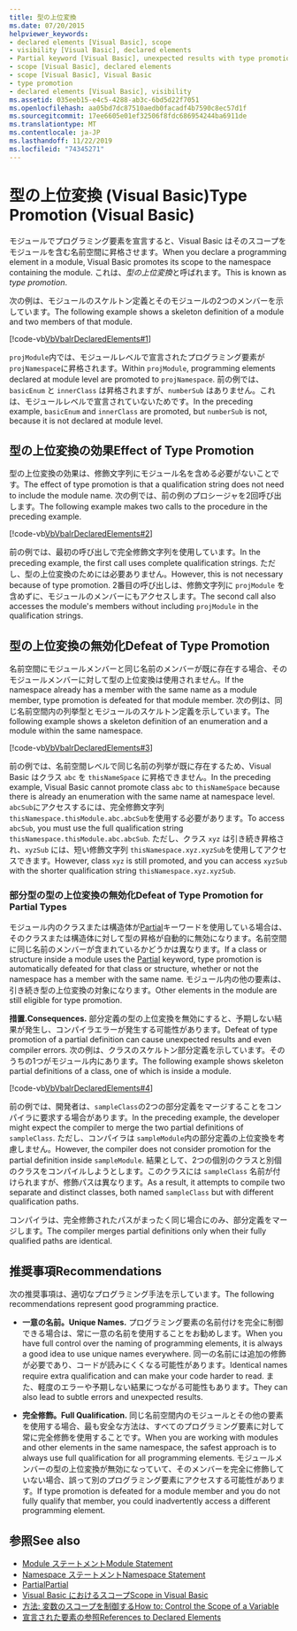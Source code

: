 ```yaml
---
title: 型の上位変換
ms.date: 07/20/2015
helpviewer_keywords:
- declared elements [Visual Basic], scope
- visibility [Visual Basic], declared elements
- Partial keyword [Visual Basic], unexpected results with type promotion
- scope [Visual Basic], declared elements
- scope [Visual Basic], Visual Basic
- type promotion
- declared elements [Visual Basic], visibility
ms.assetid: 035eeb15-e4c5-4288-ab3c-6bd5d22f7051
ms.openlocfilehash: aa05bd7dc87510aedb0facadf4b7590c8ec57d1f
ms.sourcegitcommit: 17ee6605e01ef32506f8fdc686954244ba6911de
ms.translationtype: MT
ms.contentlocale: ja-JP
ms.lasthandoff: 11/22/2019
ms.locfileid: "74345271"
---
```

# <a name="type-promotion-visual-basic"></a><span data-ttu-id="a162b-102">型の上位変換 (Visual Basic)</span><span class="sxs-lookup"><span data-stu-id="a162b-102">Type Promotion (Visual Basic)</span></span>
<span data-ttu-id="a162b-103">モジュールでプログラミング要素を宣言すると、Visual Basic はそのスコープをモジュールを含む名前空間に昇格させます。</span><span class="sxs-lookup"><span data-stu-id="a162b-103">When you declare a programming element in a module, Visual Basic promotes its scope to the namespace containing the module.</span></span> <span data-ttu-id="a162b-104">これは、*型の上位変換*と呼ばれます。</span><span class="sxs-lookup"><span data-stu-id="a162b-104">This is known as *type promotion*.</span></span>  
  
 <span data-ttu-id="a162b-105">次の例は、モジュールのスケルトン定義とそのモジュールの2つのメンバーを示しています。</span><span class="sxs-lookup"><span data-stu-id="a162b-105">The following example shows a skeleton definition of a module and two members of that module.</span></span>  
  
 [!code-vb[VbVbalrDeclaredElements#1](~/samples/snippets/visualbasic/VS_Snippets_VBCSharp/VbVbalrDeclaredElements/VB/Class1.vb#1)]  
  
 <span data-ttu-id="a162b-106">`projModule`内では、モジュールレベルで宣言されたプログラミング要素が `projNamespace`に昇格されます。</span><span class="sxs-lookup"><span data-stu-id="a162b-106">Within `projModule`, programming elements declared at module level are promoted to `projNamespace`.</span></span> <span data-ttu-id="a162b-107">前の例では、`basicEnum` と `innerClass` は昇格されますが、`numberSub` はありません。これは、モジュールレベルで宣言されていないためです。</span><span class="sxs-lookup"><span data-stu-id="a162b-107">In the preceding example, `basicEnum` and `innerClass` are promoted, but `numberSub` is not, because it is not declared at module level.</span></span>  
  
## <a name="effect-of-type-promotion"></a><span data-ttu-id="a162b-108">型の上位変換の効果</span><span class="sxs-lookup"><span data-stu-id="a162b-108">Effect of Type Promotion</span></span>  
 <span data-ttu-id="a162b-109">型の上位変換の効果は、修飾文字列にモジュール名を含める必要がないことです。</span><span class="sxs-lookup"><span data-stu-id="a162b-109">The effect of type promotion is that a qualification string does not need to include the module name.</span></span> <span data-ttu-id="a162b-110">次の例では、前の例のプロシージャを2回呼び出します。</span><span class="sxs-lookup"><span data-stu-id="a162b-110">The following example makes two calls to the procedure in the preceding example.</span></span>  
  
 [!code-vb[VbVbalrDeclaredElements#2](~/samples/snippets/visualbasic/VS_Snippets_VBCSharp/VbVbalrDeclaredElements/VB/Class1.vb#2)]  
  
 <span data-ttu-id="a162b-111">前の例では、最初の呼び出しで完全修飾文字列を使用しています。</span><span class="sxs-lookup"><span data-stu-id="a162b-111">In the preceding example, the first call uses complete qualification strings.</span></span> <span data-ttu-id="a162b-112">ただし、型の上位変換のためには必要ありません。</span><span class="sxs-lookup"><span data-stu-id="a162b-112">However, this is not necessary because of type promotion.</span></span> <span data-ttu-id="a162b-113">2番目の呼び出しは、修飾文字列に `projModule` を含めずに、モジュールのメンバーにもアクセスします。</span><span class="sxs-lookup"><span data-stu-id="a162b-113">The second call also accesses the module's members without including `projModule` in the qualification strings.</span></span>  
  
## <a name="defeat-of-type-promotion"></a><span data-ttu-id="a162b-114">型の上位変換の無効化</span><span class="sxs-lookup"><span data-stu-id="a162b-114">Defeat of Type Promotion</span></span>  
 <span data-ttu-id="a162b-115">名前空間にモジュールメンバーと同じ名前のメンバーが既に存在する場合、そのモジュールメンバーに対して型の上位変換は使用されません。</span><span class="sxs-lookup"><span data-stu-id="a162b-115">If the namespace already has a member with the same name as a module member, type promotion is defeated for that module member.</span></span> <span data-ttu-id="a162b-116">次の例は、同じ名前空間内の列挙型とモジュールのスケルトン定義を示しています。</span><span class="sxs-lookup"><span data-stu-id="a162b-116">The following example shows a skeleton definition of an enumeration and a module within the same namespace.</span></span>  
  
 [!code-vb[VbVbalrDeclaredElements#3](~/samples/snippets/visualbasic/VS_Snippets_VBCSharp/VbVbalrDeclaredElements/VB/Class1.vb#3)]  
  
 <span data-ttu-id="a162b-117">前の例では、名前空間レベルで同じ名前の列挙が既に存在するため、Visual Basic はクラス `abc` を `thisNameSpace` に昇格できません。</span><span class="sxs-lookup"><span data-stu-id="a162b-117">In the preceding example, Visual Basic cannot promote class `abc` to `thisNameSpace` because there is already an enumeration with the same name at namespace level.</span></span> <span data-ttu-id="a162b-118">`abcSub`にアクセスするには、完全修飾文字列 `thisNamespace.thisModule.abc.abcSub`を使用する必要があります。</span><span class="sxs-lookup"><span data-stu-id="a162b-118">To access `abcSub`, you must use the full qualification string `thisNamespace.thisModule.abc.abcSub`.</span></span> <span data-ttu-id="a162b-119">ただし、クラス `xyz` は引き続き昇格され、`xyzSub` には、短い修飾文字列 `thisNamespace.xyz.xyzSub`を使用してアクセスできます。</span><span class="sxs-lookup"><span data-stu-id="a162b-119">However, class `xyz` is still promoted, and you can access `xyzSub` with the shorter qualification string `thisNamespace.xyz.xyzSub`.</span></span>  
  
### <a name="defeat-of-type-promotion-for-partial-types"></a><span data-ttu-id="a162b-120">部分型の型の上位変換の無効化</span><span class="sxs-lookup"><span data-stu-id="a162b-120">Defeat of Type Promotion for Partial Types</span></span>  
 <span data-ttu-id="a162b-121">モジュール内のクラスまたは構造体が[Partial](../../../../visual-basic/language-reference/modifiers/partial.md)キーワードを使用している場合は、そのクラスまたは構造体に対して型の昇格が自動的に無効になります。名前空間に同じ名前のメンバーが含まれているかどうかは異なります。</span><span class="sxs-lookup"><span data-stu-id="a162b-121">If a class or structure inside a module uses the [Partial](../../../../visual-basic/language-reference/modifiers/partial.md) keyword, type promotion is automatically defeated for that class or structure, whether or not the namespace has a member with the same name.</span></span> <span data-ttu-id="a162b-122">モジュール内の他の要素は、引き続き型の上位変換の対象になります。</span><span class="sxs-lookup"><span data-stu-id="a162b-122">Other elements in the module are still eligible for type promotion.</span></span>  
  
 <span data-ttu-id="a162b-123">**措置.**</span><span class="sxs-lookup"><span data-stu-id="a162b-123">**Consequences.**</span></span> <span data-ttu-id="a162b-124">部分定義の型の上位変換を無効にすると、予期しない結果が発生し、コンパイラエラーが発生する可能性があります。</span><span class="sxs-lookup"><span data-stu-id="a162b-124">Defeat of type promotion of a partial definition can cause unexpected results and even compiler errors.</span></span> <span data-ttu-id="a162b-125">次の例は、クラスのスケルトン部分定義を示しています。そのうちの1つがモジュール内にあります。</span><span class="sxs-lookup"><span data-stu-id="a162b-125">The following example shows skeleton partial definitions of a class, one of which is inside a module.</span></span>  
  
 [!code-vb[VbVbalrDeclaredElements#4](~/samples/snippets/visualbasic/VS_Snippets_VBCSharp/VbVbalrDeclaredElements/VB/Class1.vb#4)]  
  
 <span data-ttu-id="a162b-126">前の例では、開発者は、`sampleClass`の2つの部分定義をマージすることをコンパイラに要求する場合があります。</span><span class="sxs-lookup"><span data-stu-id="a162b-126">In the preceding example, the developer might expect the compiler to merge the two partial definitions of `sampleClass`.</span></span> <span data-ttu-id="a162b-127">ただし、コンパイラは `sampleModule`内の部分定義の上位変換を考慮しません。</span><span class="sxs-lookup"><span data-stu-id="a162b-127">However, the compiler does not consider promotion for the partial definition inside `sampleModule`.</span></span> <span data-ttu-id="a162b-128">結果として、2つの個別のクラスと別個のクラスをコンパイルしようとします。このクラスには `sampleClass` 名前が付けられますが、修飾パスは異なります。</span><span class="sxs-lookup"><span data-stu-id="a162b-128">As a result, it attempts to compile two separate and distinct classes, both named `sampleClass` but with different qualification paths.</span></span>  
  
 <span data-ttu-id="a162b-129">コンパイラは、完全修飾されたパスがまったく同じ場合にのみ、部分定義をマージします。</span><span class="sxs-lookup"><span data-stu-id="a162b-129">The compiler merges partial definitions only when their fully qualified paths are identical.</span></span>  
  
## <a name="recommendations"></a><span data-ttu-id="a162b-130">推奨事項</span><span class="sxs-lookup"><span data-stu-id="a162b-130">Recommendations</span></span>  
 <span data-ttu-id="a162b-131">次の推奨事項は、適切なプログラミング手法を示しています。</span><span class="sxs-lookup"><span data-stu-id="a162b-131">The following recommendations represent good programming practice.</span></span>  
  
- <span data-ttu-id="a162b-132">**一意の名前。**</span><span class="sxs-lookup"><span data-stu-id="a162b-132">**Unique Names.**</span></span> <span data-ttu-id="a162b-133">プログラミング要素の名前付けを完全に制御できる場合は、常に一意の名前を使用することをお勧めします。</span><span class="sxs-lookup"><span data-stu-id="a162b-133">When you have full control over the naming of programming elements, it is always a good idea to use unique names everywhere.</span></span> <span data-ttu-id="a162b-134">同一の名前には追加の修飾が必要であり、コードが読みにくくなる可能性があります。</span><span class="sxs-lookup"><span data-stu-id="a162b-134">Identical names require extra qualification and can make your code harder to read.</span></span> <span data-ttu-id="a162b-135">また、軽度のエラーや予期しない結果につながる可能性もあります。</span><span class="sxs-lookup"><span data-stu-id="a162b-135">They can also lead to subtle errors and unexpected results.</span></span>  
  
- <span data-ttu-id="a162b-136">**完全修飾。**</span><span class="sxs-lookup"><span data-stu-id="a162b-136">**Full Qualification.**</span></span> <span data-ttu-id="a162b-137">同じ名前空間内のモジュールとその他の要素を使用する場合、最も安全な方法は、すべてのプログラミング要素に対して常に完全修飾を使用することです。</span><span class="sxs-lookup"><span data-stu-id="a162b-137">When you are working with modules and other elements in the same namespace, the safest approach is to always use full qualification for all programming elements.</span></span> <span data-ttu-id="a162b-138">モジュールメンバーの型の上位変換が無効になっていて、そのメンバーを完全に修飾していない場合、誤って別のプログラミング要素にアクセスする可能性があります。</span><span class="sxs-lookup"><span data-stu-id="a162b-138">If type promotion is defeated for a module member and you do not fully qualify that member, you could inadvertently access a different programming element.</span></span>  
  
## <a name="see-also"></a><span data-ttu-id="a162b-139">参照</span><span class="sxs-lookup"><span data-stu-id="a162b-139">See also</span></span>

- [<span data-ttu-id="a162b-140">Module ステートメント</span><span class="sxs-lookup"><span data-stu-id="a162b-140">Module Statement</span></span>](../../../../visual-basic/language-reference/statements/module-statement.md)
- [<span data-ttu-id="a162b-141">Namespace ステートメント</span><span class="sxs-lookup"><span data-stu-id="a162b-141">Namespace Statement</span></span>](../../../../visual-basic/language-reference/statements/namespace-statement.md)
- [<span data-ttu-id="a162b-142">Partial</span><span class="sxs-lookup"><span data-stu-id="a162b-142">Partial</span></span>](../../../../visual-basic/language-reference/modifiers/partial.md)
- [<span data-ttu-id="a162b-143">Visual Basic におけるスコープ</span><span class="sxs-lookup"><span data-stu-id="a162b-143">Scope in Visual Basic</span></span>](../../../../visual-basic/programming-guide/language-features/declared-elements/scope.md)
- [<span data-ttu-id="a162b-144">方法: 変数のスコープを制御する</span><span class="sxs-lookup"><span data-stu-id="a162b-144">How to: Control the Scope of a Variable</span></span>](../../../../visual-basic/programming-guide/language-features/declared-elements/how-to-control-the-scope-of-a-variable.md)
- [<span data-ttu-id="a162b-145">宣言された要素の参照</span><span class="sxs-lookup"><span data-stu-id="a162b-145">References to Declared Elements</span></span>](../../../../visual-basic/programming-guide/language-features/declared-elements/references-to-declared-elements.md)
